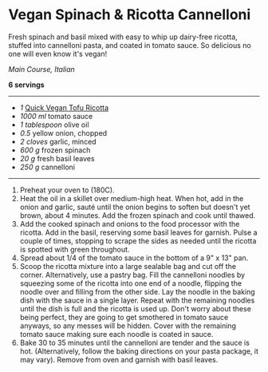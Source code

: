 # Vegan Spinach & Ricotta Cannelloni

Fresh spinach and basil mixed with easy to whip up dairy-free ricotta, stuffed into cannelloni pasta, and coated in tomato sauce. So delicious no one will even know it's vegan!

*Main Course, Italian*

**6 servings**

---

- *1* [Quick Vegan Tofu Ricotta](./Quick_Vegan_Tofu_Ricotta.md)
- *1000 ml* tomato sauce
- *1 tablespoon* olive oil
- *0.5* yellow onion, chopped
- *2 cloves* garlic, minced
- *600 g* frozen spinach
- *20 g* fresh basil leaves
- *250 g* cannelloni

---

1. Preheat your oven to (180C).
2. Heat the oil in a skillet over medium-high heat. When hot, add in the onion and garlic, sauté until the onion begins to soften but doesn't yet brown, about 4 minutes. Add the frozen spinach and cook until thawed.
3. Add the cooked spinach and onions to the food processor with the ricotta. Add in the basil, reserving some basil leaves for garnish. Pulse a couple of times, stopping to scrape the sides as needed until the ricotta is spotted with green throughout.
4. Spread about 1/4 of the tomato sauce in the bottom of a 9" x 13" pan.
5. Scoop the ricotta mixture into a large sealable bag and cut off the corner. Alternatively, use a pastry bag. Fill the cannelloni noodles by squeezing some of the ricotta into one end of a noodle, flipping the noodle over and filling from the other side. Lay the noodle in the baking dish with the sauce in a single layer. Repeat with the remaining noodles until the dish is full and the ricotta is used up. Don't worry about these being perfect, they are going to get smothered in tomato sauce anyways, so any messes will be hidden. Cover with the remaining tomato sauce making sure each noodle is coated in sauce.
6. Bake 30 to 35 minutes until the cannelloni are tender and the sauce is hot. (Alternatively, follow the baking directions on your pasta package, it may vary). Remove from oven and garnish with basil leaves.